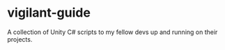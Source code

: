 # vigilant-guide
A collection of Unity C# scripts to my fellow devs up and running on their projects.
